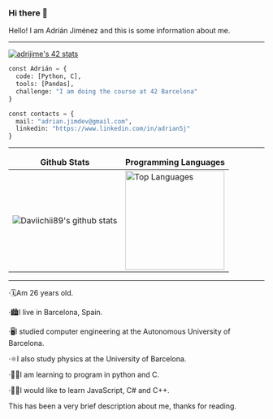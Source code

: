 ### Hi there 👋

Hello! I am Adrián Jiménez and this is some information about me.

---------------------------------------------------------------------------------------------------------------------------------------------------------------------------------

<a href="https://github.com/oakoudad/badge42">
  <img src="https://badge.mediaplus.ma/greenbinary/adrijime?1337Badge=off&UM6P=off" alt="adrijime's 42 stats" />
</a>
  
```py
const Adrián = {
  code: [Python, C],
  tools: [Pandas],
  challenge: "I am doing the course at 42 Barcelona"
}
```
```py
const contacts = {
  mail: "adrian.jimdev@gmail.com",
  linkedin: "https://www.linkedin.com/in/adrian5j"
}
```

---------------------------------------------------------------------------------------------------------------------------------------------------------------------------------

<table align="center">
  <thead>
    <tr>
      <td align="center">
        <span><strong>Github Stats</strong></span>
      </td>
      <td align="center">
        <span><strong>Programming Languages</strong></span>
      </td>
    </tr>
  </thead>

  <tbody>
    <tr>
      <td>     
          <img src="https://github-readme-stats.vercel.app/api?username=Madrix5&count_private=true&show_icons=true" alt="Daviichii89's github stats" />
      </td>
      <td>
        <img src="https://github-readme-stats.vercel.app/api/top-langs/?username=Madrix5&layout=compact" alt="Top Languages" height="195px" />
      </td>
    </tr>
  </tbody>

</table>
</div>

---------------------------------------------------------------------------------------------------------------------------------------------------------------------------------

·🗓Am 26 years old.

·🏙I live in Barcelona, ​​Spain.

·🖥I studied computer engineering at the Autonomous University of Barcelona.

·⚛I also study physics at the University of Barcelona.

·🧑‍💻I am learning to program in python and C.

·🧑‍🏫I would like to learn JavaScript, C# and C++.



This has been a very brief description about me, thanks for reading.
